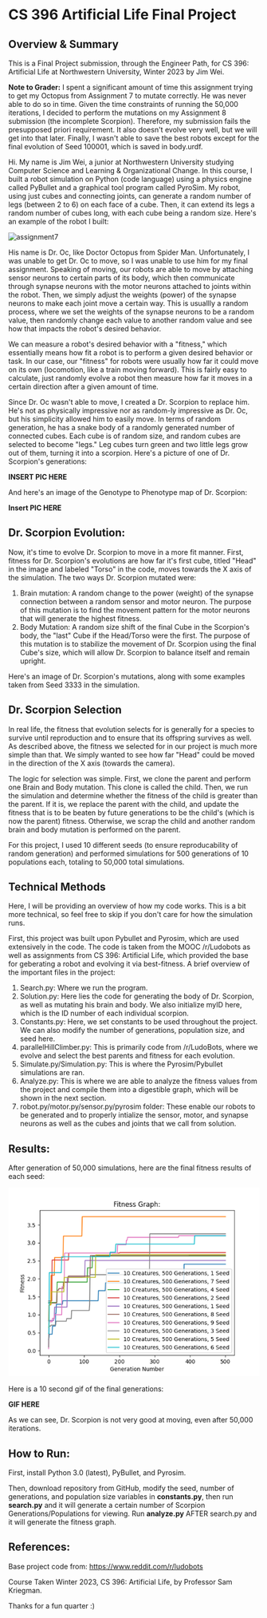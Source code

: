 # CS 396 Artificial Life Final Project

## Overview & Summary

This is a Final Project submission, through the Engineer Path, for CS 396: Artificial Life at Northwestern University, Winter 2023 by Jim Wei.

**Note to Grader:** I spent a significant amount of time this assignment trying to get my Octopus from Assignment 7 to mutate correctly. He was never able to do so in time. Given the time constraints of running the 50,000 iterations, I decided to perform the mutations on my Assignment 8 submission (the incomplete Scorpion). Therefore, my submission fails the presupposed priori requirement. It also doesn't evolve very well, but we will get into that later. Finally, I wasn't able to save the best robots except for the final evolution of Seed 100001, which is saved in body.urdf.

Hi. My name is Jim Wei, a junior at Northwestern University studying Computer Science and Learning & Organizational Change. In this course, I built a robot simulation on Python (code language) using a physics engine called PyBullet and a graphical tool program called PyroSim. My robot, using just cubes and connecting joints, can generate a random number of legs (between 2 to 6) on each face of a cube. Then, it can extend its legs a random number of cubes long, with each cube being a random size. Here's an example of the robot I built:

![assignment7](assignment7.png)

His name is Dr. Oc, like Doctor Octopus from Spider Man. Unfortunately, I was unable to get Dr. Oc to move, so I was unable to use him for my final assignment. Speaking of moving, our robots are able to move by attaching sensor neurons to certain parts of its body, which then communicate through synapse neurons with the motor neurons attached to joints within the robot. Then, we simply adjust the weights (power) of the synapse neurons to make each joint move a certain way. This is usuallly a random process, where we set the weights of the synapse neurons to be a random value, then randomly change each value to another random value and see how that impacts the robot's desired behavior.

We can measure a robot's desired behavior with a "fitness," which essentially means how fit a robot is to perform a given desired behavior or task. In our case, our "fitness" for robots were usually how far it could move on its own (locomotion, like a train moving forward). This is fairly easy to calculate, just randomly evolve a robot then measure how far it moves in a certain direction after a given amount of time.

Since Dr. Oc wasn't able to move, I created a Dr. Scorpion to replace him. He's not as physically impressive nor as random-ly impressive as Dr. Oc, but his simplicity allowed him to easily move. In terms of random generation, he has a snake body of a randomly generated number of connected cubes. Each cube is of random size, and random cubes are selected to become "legs." Leg cubes turn green and two little legs grow out of them, turning it into a scorpion. Here's a picture of one of Dr. Scorpion's generations:

**INSERT PIC HERE**

And here's an image of the Genotype to Phenotype map of Dr. Scorpion:

**Insert PIC HERE**

## Dr. Scorpion Evolution:
Now, it's time to evolve Dr. Scorpion to move in a more fit manner. First, fitness for Dr. Scorpion's evolutions are how far it's first cube, titled "Head" in the image and labeled "Torso" in the code, moves towards the X axis of the simulation. The two ways Dr. Scorpion mutated were:

1. Brain mutation: A random change to the power (weight) of the synapse connection between a random sensor and motor neuron. The purpose of this mutation is to find the movement pattern for the motor neurons that will generate the highest fitness.
2. Body Mutation: A random size shift of the final Cube in the Scorpion's body, the "last" Cube if the Head/Torso were the first. The purpose of this mutation is to stabilize the movement of Dr. Scorpion using the final Cube's size, which will allow Dr. Scorpion to balance itself and remain upright.

Here's an image of Dr. Scorpion's mutations, along with some examples taken from Seed 3333 in the simulation.


## Dr. Scorpion Selection
In real life, the fitness that evolution selects for is generally for a species to survive until reproduction and to ensure that its offspring survives as well. As described above, the fitness we selected for in our project is much more simple than that. We simply wanted to see how far "Head" could be moved in the direction of the X axis (towards the camera).

The logic for selection was simple. First, we clone the parent and perform one Brain and Body mutation. This clone is called the child. Then, we run the simulation and determine whether the fitness of the child is greater than the parent. If it is, we replace the parent with the child, and update the fitness that is to be beaten by future generations to be the child's (which is now the parent) fitness. Otherwise, we scrap the child and another random brain and body mutation is performed on the parent.

For this project, I used 10 different seeds (to ensure reproducability of random generation) and performed simulations for 500 generations of 10 populations each, totaling to 50,000 total simulations.


## Technical Methods
Here, I will be providing an overview of how my code works. This is a bit more technical, so feel free to skip if you don't care for how the simulation runs.

First, this project was built upon Pybullet and Pyrosim, which are used extensively in the code. The code is taken from the MOOC /r/Ludobots as well as assignments from CS 396: Artificial Life, which provided the base for geberating a robot and evolving it via best-fitness. A brief overview of the important files in the project:

1. Search.py: Where we run the program.
2. Solution.py: Here lies the code for generating the body of Dr. Scorpion, as well as mutating his brain and body. We also initialize myID here, which is the ID number of each individual scorpion.
3. Constants.py: Here, we set constants to be used throughout the project. We can also modify the number of generations, population size, and seed here.
4. parallelHillClimber.py: This is primarily code from /r/LudoBots, where we evolve and select the best parents and fitness for each evolution.
5. Simulate.py/Simulation.py: This is where the Pyrosim/Pybullet simulations are ran.
6. Analyze.py: This is where we are able to analyze the fitness values from the project and compile them into a digestible graph, which will be shown in the next section.
7. robot.py/motor.py/sensor.py/pyrosim folder: These enable our robots to be generated and to properly intialize the sensor, motor, and synapse neurons as well as the cubes and joints that we call from solution.

## Results:
After generation of 50,000 simulations, here are the final fitness results of each seed:

![Graph0.png](/graphs/Graph0.png)

Here is a 10 second gif of the final generations:

**GIF HERE**

As we can see, Dr. Scorpion is not very good at moving, even after 50,000 iterations. 


## How to Run:

First, install Python 3.0 (latest), PyBullet, and Pyrosim.

Then, download repository from GitHub, modify the seed, number of generations, and population size variables in **constants.py**, then run **search.py** and it will generate a certain number of Scorpion Generations/Populations for viewing. Run **analyze.py** AFTER search.py and it will generate the fitness graph.


## References:
Base project code from: https://www.reddit.com/r/ludobots

Course Taken Winter 2023, CS 396: Artificial Life, by Professor Sam Kriegman.

Thanks for a fun quarter :)
